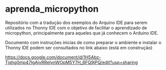 # aprenda_micropython
Repositório com a tradução dos exemplos do Arquino IDE para serem utilizados no Thonny IDE com o objetivo de facilitar o aprendizado de micropython, principalmente para aqueles que já conhecem o Arduino IDE.

Documento com instruções inicias de como preparar o ambiente e instalar o Thonny IDE podem ser consultados no link abaixo (está em construção)

https://docs.google.com/document/d/1H5Abz-Tjshg0mp47IgAjyRReIynWOpM5Y7H_6FQ9jPQ/edit?usp=sharing
